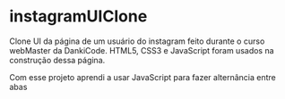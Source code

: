 # instagramUIClone
Clone UI da página de um usuário do instagram feito durante o curso webMaster da DankiCode.
HTML5, CSS3 e JavaScript foram usados na construção dessa página.

Com esse projeto aprendi a usar JavaScript para fazer alternância entre abas
